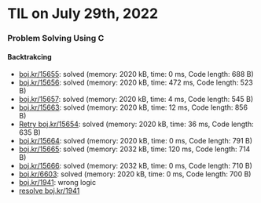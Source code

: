 # **TIL on July 29th, 2022**
### Problem Solving Using C
#### Backtrakcing
- [boj.kr/15655](../../../Problem%20Solving/boj/backtracking/15655-07-29-2022.cpp): solved (memory: 2020 kB, time: 0 ms, Code length: 688 B)
- [boj.kr/15656](../../../Problem%20Solving/boj/backtracking/15656-07-29-2022.cpp): solved (memory: 2020 kB, time: 472 ms, Code length: 523 B)
- [boj.kr/15657](../../../Problem%20Solving/boj/backtracking/15657-07-29-2022.cpp): solved (memory: 2020 kB, time: 4 ms, Code length: 545 B)
- [boj.kr/15663](../../../Problem%20Solving/boj/backtracking/15663-07-29-2022.cpp): solved (memory: 2020 kB, time: 12 ms, Code length: 856 B)
- [Retry boj.kr/15654](../../../Problem%20Solving/boj/backtracking/15654-re-07-29-2022.cpp): solved (memory: 2020 kB, time: 36 ms, Code length: 635 B)
- [boj.kr/15664](../../../Problem%20Solving/boj/backtracking/15664-07-29-2022.cpp): solved (memory: 2020 kB, time: 0 ms, Code length: 791 B)
- [boj.kr/15665](../../../Problem%20Solving/boj/backtracking/15665-07-29-2022.cpp): solved (memory: 2032 kB, time: 120 ms, Code length: 714 B)
- [boj.kr/15666](../../../Problem%20Solving/boj/backtracking/15666-07-29-2022.cpp): solved (memory: 2032 kB, time: 0 ms, Code length: 710 B)
- [boj.kr/6603](../../../Problem%20Solving/boj/backtracking/6603-07-29-2022.cpp): solved (memory: 2020 kB, time: 0 ms, Code length: 700 B)
- [boj.kr/1941](../../../Problem%20Solving/boj/backtracking/1941-07-29-2022.cpp): wrong logic
- [resolve boj.kr/1941](../../../Problem%20Solving/boj/backtracking/1941-re-07-29-2022.cpp)